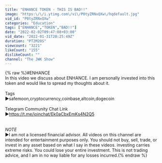 ```yaml
---
title: "ENHANCE TOKEN - THIS IS BAD!!"
image: "https:\/\/i.ytimg.com\/vi\/P0tyZRNxQXw\/hqdefault.jpg"
vid_id: "P0tyZRNxQXw"
categories: "Education"
tags: ["ENHANCE","TOKEN","BAD!!"]
date: "2022-02-02T09:47:08+03:00"
vid_date: "2022-01-31T20:25:49Z"
duration: "PT2M20S"
viewcount: "3221"
likeCount: "155"
dislikeCount: ""
channel: "The JWK Show"
---
```

{% raw %}#ENHANCE<br />In this video we discuss about ENHANCE. I am personally invested into this token and would like to spread my thoughts about it.<br /><br />Tags<br />►safemoon,cryptocurrency,coinbase,altcoin,dogecoin<br /><br />Telegram Community Chat Link<br />►<a rel="nofollow" target="blank" href="https://t.me/joinchat/Ek0aCbxEmKs4N2Q5">https://t.me/joinchat/Ek0aCbxEmKs4N2Q5</a><br /><br /><br />*NOTE*<br />►I am not a licensed financial advisor. All videos on this channel are intended for entertainment purposes only. You should not buy, sell, trade, or invest in any asset based on what I say in these videos. investing carries extreme risks. You could lose your entire investment. This is not trading advice, and I am in no way liable for any losses incurred.{% endraw %}
